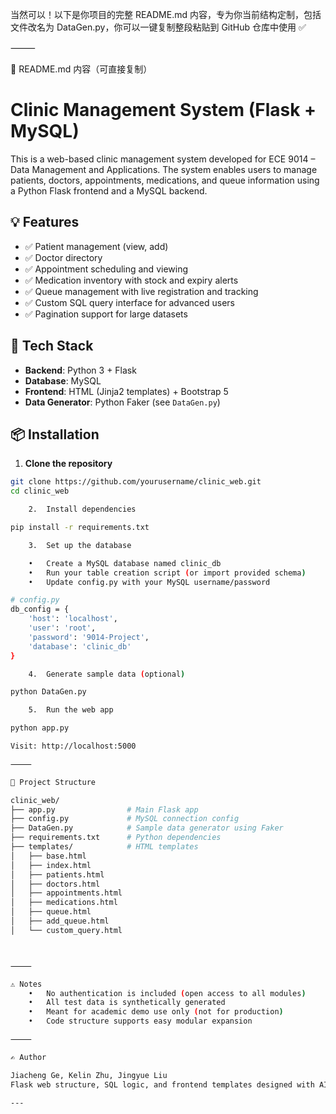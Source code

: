 当然可以！以下是你项目的完整 README.md 内容，专为你当前结构定制，包括文件改名为 DataGen.py，你可以一键复制整段粘贴到 GitHub 仓库中使用 ✅

⸻

📄 README.md 内容（可直接复制）

# Clinic Management System (Flask + MySQL)

This is a web-based clinic management system developed for ECE 9014 – Data Management and Applications. The system enables users to manage patients, doctors, appointments, medications, and queue information using a Python Flask frontend and a MySQL backend.

## 💡 Features

- ✅ Patient management (view, add)
- ✅ Doctor directory
- ✅ Appointment scheduling and viewing
- ✅ Medication inventory with stock and expiry alerts
- ✅ Queue management with live registration and tracking
- ✅ Custom SQL query interface for advanced users
- ✅ Pagination support for large datasets

## 🧱 Tech Stack

- **Backend**: Python 3 + Flask
- **Database**: MySQL
- **Frontend**: HTML (Jinja2 templates) + Bootstrap 5
- **Data Generator**: Python Faker (see `DataGen.py`)

## 📦 Installation

1. **Clone the repository**

```bash
git clone https://github.com/yourusername/clinic_web.git
cd clinic_web

	2.	Install dependencies

pip install -r requirements.txt

	3.	Set up the database

	•	Create a MySQL database named clinic_db
	•	Run your table creation script (or import provided schema)
	•	Update config.py with your MySQL username/password

# config.py
db_config = {
    'host': 'localhost',
    'user': 'root',
    'password': '9014-Project',
    'database': 'clinic_db'
}

	4.	Generate sample data (optional)

python DataGen.py

	5.	Run the web app

python app.py

Visit: http://localhost:5000

⸻

📁 Project Structure

clinic_web/
├── app.py                # Main Flask app
├── config.py             # MySQL connection config
├── DataGen.py            # Sample data generator using Faker
├── requirements.txt      # Python dependencies
├── templates/            # HTML templates
│   ├── base.html
│   ├── index.html
│   ├── patients.html
│   ├── doctors.html
│   ├── appointments.html
│   ├── medications.html
│   ├── queue.html
│   ├── add_queue.html
│   └── custom_query.html



⸻

⚠️ Notes
	•	No authentication is included (open access to all modules)
	•	All test data is synthetically generated
	•	Meant for academic demo use only (not for production)
	•	Code structure supports easy modular expansion

⸻

✍️ Author

Jiacheng Ge, Kelin Zhu, Jingyue Liu
Flask web structure, SQL logic, and frontend templates designed with AI-assisted collaboration.

---
